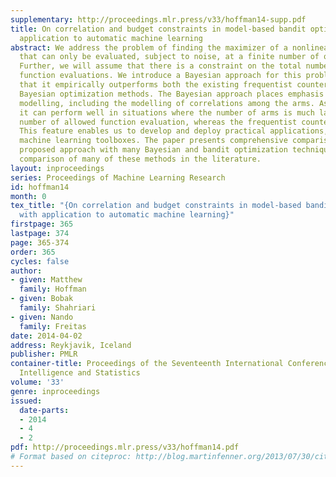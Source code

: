 ```yaml
---
supplementary: http://proceedings.mlr.press/v33/hoffman14-supp.pdf
title: On correlation and budget constraints in model-based bandit optimization with
  application to automatic machine learning
abstract: We address the problem of finding the maximizer of a nonlinear function
  that can only be evaluated, subject to noise, at a finite number of query locations.
  Further, we will assume that there is a constraint on the total number of permitted
  function evaluations. We introduce a Bayesian approach for this problem and show
  that it empirically outperforms both the existing frequentist counterpart and other
  Bayesian optimization methods. The Bayesian approach places emphasis on detailed
  modelling, including the modelling of correlations among the arms. As a result,
  it can perform well in situations where the number of arms is much larger than the
  number of allowed function evaluation, whereas the frequentist counterpart is inapplicable.
  This feature enables us to develop and deploy practical applications, such as automatic
  machine learning toolboxes. The paper presents comprehensive comparisons of the
  proposed approach with many Bayesian and bandit optimization techniques, the first
  comparison of many of these methods in the literature.
layout: inproceedings
series: Proceedings of Machine Learning Research
id: hoffman14
month: 0
tex_title: "{On correlation and budget constraints in model-based bandit optimization
  with application to automatic machine learning}"
firstpage: 365
lastpage: 374
page: 365-374
order: 365
cycles: false
author:
- given: Matthew
  family: Hoffman
- given: Bobak
  family: Shahriari
- given: Nando
  family: Freitas
date: 2014-04-02
address: Reykjavik, Iceland
publisher: PMLR
container-title: Proceedings of the Seventeenth International Conference on Artificial
  Intelligence and Statistics
volume: '33'
genre: inproceedings
issued:
  date-parts:
  - 2014
  - 4
  - 2
pdf: http://proceedings.mlr.press/v33/hoffman14.pdf
# Format based on citeproc: http://blog.martinfenner.org/2013/07/30/citeproc-yaml-for-bibliographies/
---
```

